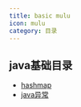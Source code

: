 ```yaml
---
title: basic mulu
icon: mulu
category: 目录
---
```


## java基础目录

- [hashmap](hashmap.md)
- [java异常](java的异常.md)


